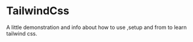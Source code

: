 # TailwindCss
A little demonstration and info about how to use ,setup and from to learn tailwind css.
